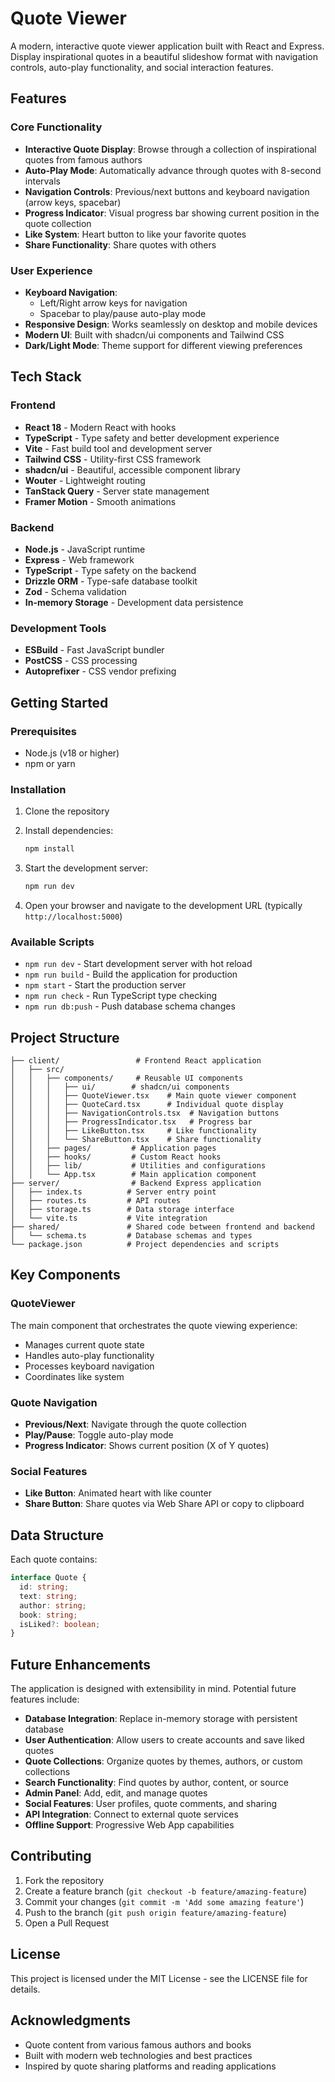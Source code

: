 # Quote Viewer

A modern, interactive quote viewer application built with React and Express. Display inspirational quotes in a beautiful slideshow format with navigation controls, auto-play functionality, and social interaction features.

## Features

### Core Functionality
- **Interactive Quote Display**: Browse through a collection of inspirational quotes from famous authors
- **Auto-Play Mode**: Automatically advance through quotes with 8-second intervals
- **Navigation Controls**: Previous/next buttons and keyboard navigation (arrow keys, spacebar)
- **Progress Indicator**: Visual progress bar showing current position in the quote collection
- **Like System**: Heart button to like your favorite quotes
- **Share Functionality**: Share quotes with others

### User Experience
- **Keyboard Navigation**: 
  - Left/Right arrow keys for navigation
  - Spacebar to play/pause auto-play mode
- **Responsive Design**: Works seamlessly on desktop and mobile devices
- **Modern UI**: Built with shadcn/ui components and Tailwind CSS
- **Dark/Light Mode**: Theme support for different viewing preferences

## Tech Stack

### Frontend
- **React 18** - Modern React with hooks
- **TypeScript** - Type safety and better development experience
- **Vite** - Fast build tool and development server
- **Tailwind CSS** - Utility-first CSS framework
- **shadcn/ui** - Beautiful, accessible component library
- **Wouter** - Lightweight routing
- **TanStack Query** - Server state management
- **Framer Motion** - Smooth animations

### Backend
- **Node.js** - JavaScript runtime
- **Express** - Web framework
- **TypeScript** - Type safety on the backend
- **Drizzle ORM** - Type-safe database toolkit
- **Zod** - Schema validation
- **In-memory Storage** - Development data persistence

### Development Tools
- **ESBuild** - Fast JavaScript bundler
- **PostCSS** - CSS processing
- **Autoprefixer** - CSS vendor prefixing

## Getting Started

### Prerequisites
- Node.js (v18 or higher)
- npm or yarn

### Installation

1. Clone the repository
2. Install dependencies:
   ```bash
   npm install
   ```

3. Start the development server:
   ```bash
   npm run dev
   ```

4. Open your browser and navigate to the development URL (typically `http://localhost:5000`)

### Available Scripts

- `npm run dev` - Start development server with hot reload
- `npm run build` - Build the application for production
- `npm start` - Start the production server
- `npm run check` - Run TypeScript type checking
- `npm run db:push` - Push database schema changes

## Project Structure

```
├── client/                 # Frontend React application
│   ├── src/
│   │   ├── components/     # Reusable UI components
│   │   │   ├── ui/        # shadcn/ui components
│   │   │   ├── QuoteViewer.tsx    # Main quote viewer component
│   │   │   ├── QuoteCard.tsx      # Individual quote display
│   │   │   ├── NavigationControls.tsx  # Navigation buttons
│   │   │   ├── ProgressIndicator.tsx   # Progress bar
│   │   │   ├── LikeButton.tsx     # Like functionality
│   │   │   └── ShareButton.tsx    # Share functionality
│   │   ├── pages/         # Application pages
│   │   ├── hooks/         # Custom React hooks
│   │   ├── lib/           # Utilities and configurations
│   │   └── App.tsx        # Main application component
├── server/                # Backend Express application
│   ├── index.ts          # Server entry point
│   ├── routes.ts         # API routes
│   ├── storage.ts        # Data storage interface
│   └── vite.ts           # Vite integration
├── shared/               # Shared code between frontend and backend
│   └── schema.ts         # Database schemas and types
└── package.json          # Project dependencies and scripts
```

## Key Components

### QuoteViewer
The main component that orchestrates the quote viewing experience:
- Manages current quote state
- Handles auto-play functionality
- Processes keyboard navigation
- Coordinates like system

### Quote Navigation
- **Previous/Next**: Navigate through the quote collection
- **Play/Pause**: Toggle auto-play mode
- **Progress Indicator**: Shows current position (X of Y quotes)

### Social Features
- **Like Button**: Animated heart with like counter
- **Share Button**: Share quotes via Web Share API or copy to clipboard

## Data Structure

Each quote contains:
```typescript
interface Quote {
  id: string;
  text: string;
  author: string;
  book: string;
  isLiked?: boolean;
}
```

## Future Enhancements

The application is designed with extensibility in mind. Potential future features include:

- **Database Integration**: Replace in-memory storage with persistent database
- **User Authentication**: Allow users to create accounts and save liked quotes
- **Quote Collections**: Organize quotes by themes, authors, or custom collections
- **Search Functionality**: Find quotes by author, content, or source
- **Admin Panel**: Add, edit, and manage quotes
- **Social Features**: User profiles, quote comments, and sharing
- **API Integration**: Connect to external quote services
- **Offline Support**: Progressive Web App capabilities

## Contributing

1. Fork the repository
2. Create a feature branch (`git checkout -b feature/amazing-feature`)
3. Commit your changes (`git commit -m 'Add some amazing feature'`)
4. Push to the branch (`git push origin feature/amazing-feature`)
5. Open a Pull Request

## License

This project is licensed under the MIT License - see the LICENSE file for details.

## Acknowledgments

- Quote content from various famous authors and books
- Built with modern web technologies and best practices
- Inspired by quote sharing platforms and reading applications